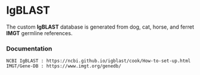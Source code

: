 # IgBLAST 
The custom **IgBLAST** database is generated from dog, cat, horse, and ferret **IMGT** germline references.
### Documentation
```
NCBI IgBLAST : https://ncbi.github.io/igblast/cook/How-to-set-up.html
IMGT/Gene-DB : https://www.imgt.org/genedb/
```
